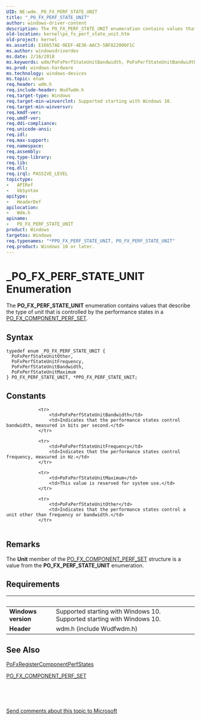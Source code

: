 ```yaml
---
UID: NE:wdm._PO_FX_PERF_STATE_UNIT
title: "_PO_FX_PERF_STATE_UNIT"
author: windows-driver-content
description: The PO_FX_PERF_STATE_UNIT enumeration contains values that describe the type of unit that is controlled by the performance states in a PO_FX_COMPONENT_PERF_SET.
old-location: kernel\po_fx_perf_state_unit.htm
old-project: kernel
ms.assetid: E16657AE-9EEF-4E36-AAC5-5BF822006F1C
ms.author: windowsdriverdev
ms.date: 2/16/2018
ms.keywords: wdm/PoFxPerfStateUnitBandwidth, PoFxPerfStateUnitBandwidth, _PO_FX_PERF_STATE_UNIT, wdm/PoFxPerfStateUnitMaximum, PPO_FX_PERF_STATE_UNIT enumeration pointer [Kernel-Mode Driver Architecture], PPO_FX_PERF_STATE_UNIT, kernel.po_fx_perf_state_unit, wdm/PPO_FX_PERF_STATE_UNIT, *PPO_FX_PERF_STATE_UNIT, PO_FX_PERF_STATE_UNIT, PoFxPerfStateUnitMaximum, PO_FX_PERF_STATE_UNIT enumeration [Kernel-Mode Driver Architecture], PoFxPerfStateUnitFrequency, wdm/PO_FX_PERF_STATE_UNIT, wdm/PoFxPerfStateUnitOther, wdm/PoFxPerfStateUnitFrequency, PoFxPerfStateUnitOther
ms.prod: windows-hardware
ms.technology: windows-devices
ms.topic: enum
req.header: wdm.h
req.include-header: Wudfwdm.h
req.target-type: Windows
req.target-min-winverclnt: Supported starting with Windows 10.
req.target-min-winversvr: 
req.kmdf-ver: 
req.umdf-ver: 
req.ddi-compliance: 
req.unicode-ansi: 
req.idl: 
req.max-support: 
req.namespace: 
req.assembly: 
req.type-library: 
req.lib: 
req.dll: 
req.irql: PASSIVE_LEVEL
topictype:
-	APIRef
-	kbSyntax
apitype:
-	HeaderDef
apilocation:
-	Wdm.h
apiname:
-	PO_FX_PERF_STATE_UNIT
product: Windows
targetos: Windows
req.typenames: "*PPO_FX_PERF_STATE_UNIT, PO_FX_PERF_STATE_UNIT"
req.product: Windows 10 or later.
---
```


# _PO_FX_PERF_STATE_UNIT Enumeration
The <b>PO_FX_PERF_STATE_UNIT</b> enumeration contains values that describe the type of unit that is controlled by the performance states in a <a href="..\wudfwdm\ns-wudfwdm-_po_fx_component_perf_set.md">PO_FX_COMPONENT_PERF_SET</a>.

## Syntax
````
typedef enum _PO_FX_PERF_STATE_UNIT { 
  PoFxPerfStateUnitOther,
  PoFxPerfStateUnitFrequency,
  PoFxPerfStateUnitBandwidth,
  PoFxPerfStateUnitMaximum
} PO_FX_PERF_STATE_UNIT, *PPO_FX_PERF_STATE_UNIT;
````

## Constants

<table>
            
                <tr>
                    <td>PoFxPerfStateUnitBandwidth</td>
                    <td>Indicates that the performance states control bandwidth, measured in bits per second.</td>
                </tr>
            
                <tr>
                    <td>PoFxPerfStateUnitFrequency</td>
                    <td>Indicates that the performance states control frequency, measured in Hz.</td>
                </tr>
            
                <tr>
                    <td>PoFxPerfStateUnitMaximum</td>
                    <td>This value is reserved for system use.</td>
                </tr>
            
                <tr>
                    <td>PoFxPerfStateUnitOther</td>
                    <td>Indicates that the performance states control a unit other than frequency or bandwidth.</td>
                </tr>
</table>

## Remarks

The <b>Unit</b> member of the <a href="..\wudfwdm\ns-wudfwdm-_po_fx_component_perf_set.md">PO_FX_COMPONENT_PERF_SET</a> structure is a value from the <b>PO_FX_PERF_STATE_UNIT</b> enumeration.

## Requirements
| &nbsp; | &nbsp; |
| ---- |:---- |
| **Windows version** | Supported starting with Windows 10. Supported starting with Windows 10. |
| **Header** | wdm.h (include Wudfwdm.h) |

## See Also

<a href="..\wdm\nf-wdm-pofxregistercomponentperfstates.md">PoFxRegisterComponentPerfStates</a>



<a href="..\wudfwdm\ns-wudfwdm-_po_fx_component_perf_set.md">PO_FX_COMPONENT_PERF_SET</a>



 

 

<a href="mailto:wsddocfb@microsoft.com?subject=Documentation%20feedback [kernel\kernel]:%20PO_FX_PERF_STATE_UNIT enumeration%20 RELEASE:%20(2/16/2018)&amp;body=%0A%0APRIVACY STATEMENT%0A%0AWe use your feedback to improve the documentation. We don't use your email address for any other purpose, and we'll remove your email address from our system after the issue that you're reporting is fixed. While we're working to fix this issue, we might send you an email message to ask for more info. Later, we might also send you an email message to let you know that we've addressed your feedback.%0A%0AFor more info about Microsoft's privacy policy, see http://privacy.microsoft.com/en-us/default.aspx." title="Send comments about this topic to Microsoft">Send comments about this topic to Microsoft</a>